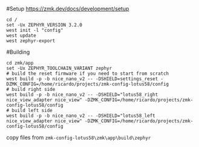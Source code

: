 #Setup https://zmk.dev/docs/development/setup
```shell
cd /
set -Ux ZEPHYR_VERSION 3.2.0
west init -l "config"
west update
west zephyr-export
```

#Building
```shell
cd zmk/app
set -Ux ZEPHYR_TOOLCHAIN_VARIANT zephyr
# build the reset firmware if you need to start from scratch
west build -p -b nice_nano_v2 -- -DSHIELD=settings_reset -DZMK_CONFIG=/home/ricardo/projects/zmk-config-lotus58/config
# build right side
west build -p -b nice_nano_v2 -- -DSHIELD="lotus58_right nice_view_adapter nice_view" -DZMK_CONFIG=/home/ricardo/projects/zmk-config-lotus58/config
# build left side
west build -p -b nice_nano_v2 -- -DSHIELD="lotus58_left nice_view_adapter nice_view" -DZMK_CONFIG=/home/ricardo/projects/zmk-config-lotus58/config     
```

copy files from `zmk-config-lotus58\zmk\app\build\zephyr`